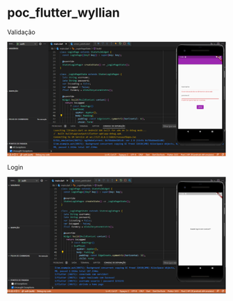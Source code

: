 ﻿# poc_flutter_wyllian

Validação

![validacao](https://github.com/Wylliancp/poc_flutter_wyllian/blob/master/assets/validacao.png)

Login

![validacao](https://github.com/Wylliancp/poc_flutter_wyllian/blob/master/assets/logado.png)

